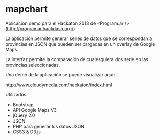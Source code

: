 mapchart
========

Aplicación demo para el Hackaton 2013 de &lt;Program.ar /> (http://programar.hackdash.org/)

La aplicación permite generar series de datos que se correspondan a provincias en JSON que pueden ser cargadas
en un overlay de Google Maps.

La interfaz permite la comparación de cualesquiera dos serie en las provincias seleccionadas.

Una demo de la aplicación se puede visualizar aquí:

http://www.cloudymedia.com/hackaton/index.html

Utilizados:

- Bootstrap
- API Google Maps V3
- jQuery 2.0
- JSON
- PHP para generar los datos JSON
- CSS3 & D3.js
